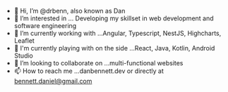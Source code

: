 - 👋 Hi, I’m @drbenn, also known as Dan
- 👀 I’m interested in ... Developing my skillset in web development and software engineering
- 🌱 I’m currently working with ...Angular, Typescript, NestJS, Highcharts, Leaflet
- 🚀 I'm currently playing with on the side ...React, Java, Kotlin, Android Studio
- 💞️ I’m looking to collaborate on ...multi-functional websites
- 📫 How to reach me ...danbennett.dev or directly at bennett.daniel@gmail.com


